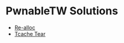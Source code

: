 # PwnableTW Solutions

- [Re-alloc](https://github.com/h4ckyou/PwnableTW/blob/main/Re-alloc/note.md)
- [Tcache Tear](https://github.com/h4ckyou/PwnableTW/blob/main/Tcache%20Tear/note.md)
